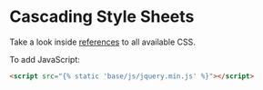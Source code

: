# Cascading Style Sheets
Take a look inside [references][references] to all available CSS.

To add JavaScript:
```html
<script src="{% static 'base/js/jquery.min.js' %}"></script>
```

[references]: ../references/javascript.md

